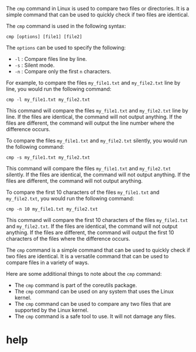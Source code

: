 The `cmp` command in Linux is used to compare two files or directories. It is a simple command that can be used to quickly check if two files are identical.

The `cmp` command is used in the following syntax:

```
cmp [options] [file1] [file2]
```

The `options` can be used to specify the following:

* `-l` : Compare files line by line.
* `-s` : Silent mode.
* `-n` : Compare only the first `n` characters.

For example, to compare the files `my_file1.txt` and `my_file2.txt` line by line, you would run the following command:

```
cmp -l my_file1.txt my_file2.txt
```

This command will compare the files `my_file1.txt` and `my_file2.txt` line by line. If the files are identical, the command will not output anything. If the files are different, the command will output the line number where the difference occurs.

To compare the files `my_file1.txt` and `my_file2.txt` silently, you would run the following command:

```
cmp -s my_file1.txt my_file2.txt
```

This command will compare the files `my_file1.txt` and `my_file2.txt` silently. If the files are identical, the command will not output anything. If the files are different, the command will not output anything.

To compare the first 10 characters of the files `my_file1.txt` and `my_file2.txt`, you would run the following command:

```
cmp -n 10 my_file1.txt my_file2.txt
```

This command will compare the first 10 characters of the files `my_file1.txt` and `my_file2.txt`. If the files are identical, the command will not output anything. If the files are different, the command will output the first 10 characters of the files where the difference occurs.

The `cmp` command is a simple command that can be used to quickly check if two files are identical. It is a versatile command that can be used to compare files in a variety of ways.

Here are some additional things to note about the `cmp` command:

* The `cmp` command is part of the coreutils package.
* The `cmp` command can be used on any system that uses the Linux kernel.
* The `cmp` command can be used to compare any two files that are supported by the Linux kernel.
* The `cmp` command is a safe tool to use. It will not damage any files.




# help 

```

```
